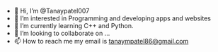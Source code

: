 - 👋 Hi, I’m @Tanaypatel007
- 👀 I’m interested in Programming and developing apps and websites
- 🌱 I’m currently learning C++ and Python.
- 💞️ I’m looking to collaborate on ...
- 📫 How to reach me my email is tanaympatel86@gmail.com

<!---
Tanaypatel007/Tanaypatel007 is a ✨ special ✨ repository because its `README.md` (this file) appears on your GitHub profile.
You can click the Preview link to take a look at your changes.
--->
